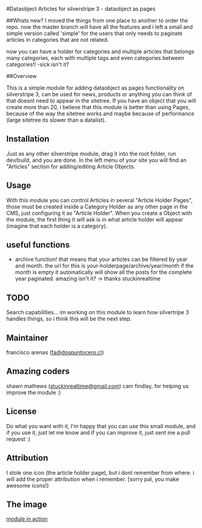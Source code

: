 #Dataobject Articles for silverstripe 3 - dataobject as pages

##Whats new?
I moved the things from one place to another to order the repo. now the master branch will have all the features and i left a small and simple version called 'simple' for the users that only needs to paginate articles in categories that are not related. 

now you can have a holder for categories and multiple articles that belongs many categories, each with multiple tags and even categories between categories!! -sick isn't it?

##Overview

This is a simple module for adding dataobject as pages functionality on silverstripe 3, can be used for news, products or anything you can think of that doesnt need to appear in the sitetree. If you have an object that you will create more than 20, i believe that this module is better than using Pages, because of the way the sitetree works and maybe because of performance (large sitetree its slower than a datalist).

## Installation ##
Just as any other silverstripe module, drag it into the root folder, run dev/build, and you are done. In the left menu of your site you will find an "Articles" section for adding/editing Article Objects.

## Usage ##
With this module you can control Articles in several "Article Holder Pages", those must be created inside a Category Holder as any other page in the CMS, just configuring it as "Article Holder". When you create a Object with the module, the first thing it will ask is in what article holder will appear (imagine that each holder is a category).

## useful functions ##
- archive function! that means that your articles can be filtered by year and month. the url for this is your-holderpage/archive/year/month
if the month is empty it automatically will show all the posts for the complete year paginated. amazing isn't it? -> thanks stuckinrealtime

## TODO ##
Search capabilities... im working on this module to learn how silvertripe 3 handles things, so i think this will be the next step.

## Maintainer ##
francisco arenas (fa@dospuntocero.cl)

## Amazing coders ##
shawn mathews (stuckinrealtime@gmail.com)
cam findlay, for helping us improve the module :)

## License ##
Do what you want with it, I'm happy that you can use this small module, and if you use it, just let me know and if you can improve it, just sent me a pull request :)

## Attribution ##
I stole one icon (the article holder page), but i dont remember from where. i will add the proper attribution when i remember. [sorry pal, you make awesome icons!]

## The image ##
[module in action](https://img.skitch.com/20120913-bt8a4yh63bxi6ft9gd47qmgsim.png "an article being edited")


